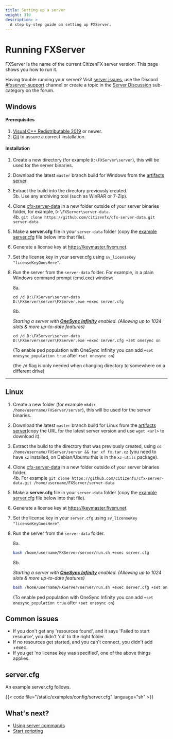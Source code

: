 ```yaml
---
title: Setting up a server
weight: 310
description: >
  A step-by-step guide on setting up FXServer.
---
```


Running FXServer
================

FXServer is the name of the current CitizenFX server version. This page shows you how to run it.

Having trouble running your server? Visit [server issues][server-issues], use the Discord [#fxserver-support][fxserver-support] channel or create a topic in the [Server Discussion][fxserver-support-category] sub-category on the forum.

Windows
-------

#### Prerequisites
1. [Visual C++ Redistributable 2019][vcredist] or newer.
2. [Git][git-scm] to assure a correct installation.

#### Installation
1. Create a new directory (for example `D:\FXServer\server`), this will be used for the server binaries.
2. Download the latest `master` branch build for Windows from the [artifacts server][windows-artifacts].
3. Extract the build into the directory previously created.
  <br>3b. Use any archiving tool (such as WinRAR or 7-Zip).
4. Clone [cfx-server-data][server-data] in a new folder outside of your server binaries folder, for example, `D:\FXServer\server-data`.
  <br>4b. `git clone https://github.com/citizenfx/cfx-server-data.git server-data`
5. Make a **server.cfg** file in your `server-data` folder (copy the [example server.cfg](#servercfgexample) file below into that file).
6. Generate a license key at <https://keymaster.fivem.net>.
7. Set the license key in your server.cfg using `sv_licenseKey "licenseKeyGoesHere"`.
8. Run the server from the `server-data` folder. For example, in a plain Windows command prompt (cmd.exe) window: 

    8a.
    
    ```dos
    cd /d D:\FXServer\server-data
    D:\FXServer\server\FXServer.exe +exec server.cfg
    ```
    
    8b.
    
    _Starting a server with **[OneSync Infinity][onesync-thread]** enabled. (Allowing up to 1024 slots & more up-to-date features)_
    
    ```dos
    cd /d D:\FXServer\server-data
    D:\FXServer\server\FXServer.exe +exec server.cfg +set onesync on
    ```
    (To enable ped population with OneSync Infinity you can add `+set onesync_population true` after `+set onesync on`)
    
    (the `/d` flag is only needed when changing directory to somewhere on a different drive)
---

Linux
-----
1. Create a new folder (for example `mkdir /home/username/FXServer/server`), this will be used for the server binaries.
2. Download the latest `master` branch build for Linux from the [artifacts server][linux-artifacts](copy the URL for the latest server version and use `wget <url>` to download it).
3. Extract the build to the directory that was previously created, using `cd /home/username/FXServer/server && tar xf fx.tar.xz` (you need to have `xz` installed, on Debian/Ubuntu this is in the `xz-utils` package).
4. Clone [cfx-server-data][server-data] in a new folder outside of your server binaries folder.
  <br>4b. For example `git clone https://github.com/citizenfx/cfx-server-data.git /home/username/FXServer/server-data`
5. Make a **server.cfg** file in your `server-data` folder (copy the [example server.cfg](#servercfgexample) file below into that file).
6. Generate a license key at <https://keymaster.fivem.net>.
7. Set the license key in your `server.cfg` using `sv_licenseKey "licenseKeyGoesHere"`.
8. Run the server from the `server-data` folder.

    8a. 
    
    ```bash
    bash /home/username/FXServer/server/run.sh +exec server.cfg
    ```
    
    8b. 
    
    _Starting a server with **[OneSync Infinity][onesync-thread]** enabled. (Allowing up to 1024 slots & more up-to-date features)_
    ```bash
    bash /home/username/FXServer/server/run.sh +exec server.cfg +set onesync on
    ```
    (To enable ped population with OneSync Infinity you can add `+set onesync_population true` after `+set onesync on`)

Common issues
---------------

- If you don't get any 'resources found', and it says 'Failed to start resource', you didn't 'cd' to the right folder.
- If no resources get started, and you can't connect, you didn't add +exec.
- If you get 'no license key was specified', one of the above things applies.

<a name="servercfgexample"></a>server.cfg
----------

An example server.cfg follows.

{{< code file="/static/examples/config/server.cfg" language="sh" >}}

What's next?
------------

- [Using server commands][server-commands]
- [Start scripting][scripting-introduction]

[windows-artifacts]: https://runtime.fivem.net/artifacts/fivem/build_server_windows/master/
[linux-artifacts]: https://runtime.fivem.net/artifacts/fivem/build_proot_linux/master/
[server-data]: https://github.com/citizenfx/cfx-server-data

[vcredist]: https://aka.ms/vs/16/release/VC_redist.x64.exe
[winrar]: https://www.rarlab.com/download.htm
[7zip]: https://www.7-zip.org/download.html
[git-scm]: https://git-scm.com/download/win

[server-issues]: /docs/support/server-issues
[server-commands]: /docs/server-manual/server-commands
[scripting-introduction]: /docs/scripting-manual/introduction

[onesync-thread]: https://forum.cfx.re/t/onesync-infinity-how-to-use-it/996612

[fxserver-support]: https://discord.gg/UwvVgsJ
[fxserver-support-category]: https://forum.cfx.re/c/server-development/server-discussion
